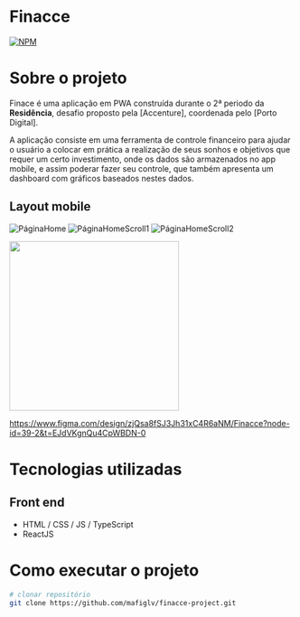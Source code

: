# Finacce
[![NPM](https://img.shields.io/npm/l/react)](https://github.com/ervissonvidal/readme-finacce/blob/main/LICENSE) 

# Sobre o projeto

Finace é uma aplicação em PWA construída durante o 2ª periodo da **Residência**, desafio proposto pela [Accenture], coordenada pelo [Porto Digital].

A aplicação consiste em uma ferramenta de controle financeiro para ajudar o usuário a colocar em prática a realização de seus sonhos e objetivos que requer um certo investimento, onde os dados são armazenados no app mobile, e assim poderar fazer seu controle, que também apresenta um dashboard com gráficos baseados nestes dados.

## Layout mobile
![PáginaHome](https://github.com/ervissonvidal/readme-finacce/assets/145504019/5e94f5a5-9b82-4011-9087-c3555177ee47)
![PáginaHomeScroll1](https://github.com/ervissonvidal/readme-finacce/assets/145504019/37fab3e1-7c87-4db0-8cb0-7306ed9b6580)
![PáginaHomeScroll2](https://github.com/ervissonvidal/readme-finacce/assets/145504019/d3b23452-0889-447c-8a79-2f02114f2d9b)

<div aling="centfer">
<img src = "https://github.com/ervissonvidal/readme-finacce/assets/145504019/5e94f5a5-9b82-4011-9087-c3555177ee47, https://github.com/ervissonvidal/readme-finacce/assets/145504019/37fab3e1-7c87-4db0-8cb0-7306ed9b6580, https://github.com/ervissonvidal/readme-finacce/assets/145504019/d3b23452-0889-447c-8a79-2f02114f2d9b" width="300px" />

https://www.figma.com/design/zjQsa8fSJ3Jh31xC4R6aNM/Finacce?node-id=39-2&t=EJdVKgnQu4CpWBDN-0



# Tecnologias utilizadas
## Front end
- HTML / CSS / JS / TypeScript
- ReactJS

# Como executar o projeto

```bash
# clonar repositório
git clone https://github.com/mafiglv/finacce-project.git


